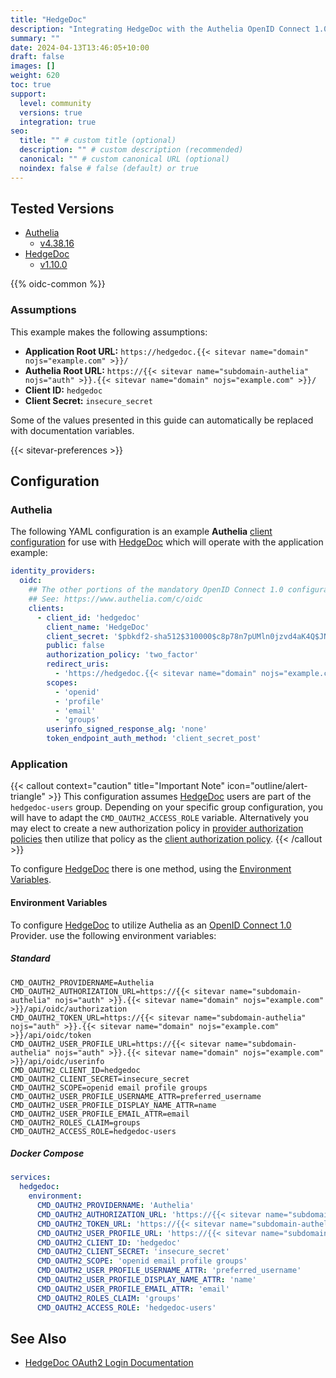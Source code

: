```yaml
---
title: "HedgeDoc"
description: "Integrating HedgeDoc with the Authelia OpenID Connect 1.0 Provider."
summary: ""
date: 2024-04-13T13:46:05+10:00
draft: false
images: []
weight: 620
toc: true
support:
  level: community
  versions: true
  integration: true
seo:
  title: "" # custom title (optional)
  description: "" # custom description (recommended)
  canonical: "" # custom canonical URL (optional)
  noindex: false # false (default) or true
---
```


## Tested Versions

- [Authelia]
  - [v4.38.16](https://github.com/authelia/authelia/releases/tag/v4.38.16)
- [HedgeDoc]
  - [v1.10.0](https://github.com/hedgedoc/hedgedoc/releases/tag/1.10.0)

{{% oidc-common %}}

### Assumptions

This example makes the following assumptions:

- __Application Root URL:__ `https://hedgedoc.{{< sitevar name="domain" nojs="example.com" >}}/`
- __Authelia Root URL:__ `https://{{< sitevar name="subdomain-authelia" nojs="auth" >}}.{{< sitevar name="domain" nojs="example.com" >}}/`
- __Client ID:__ `hedgedoc`
- __Client Secret:__ `insecure_secret`

Some of the values presented in this guide can automatically be replaced with documentation variables.

{{< sitevar-preferences >}}

## Configuration

### Authelia

The following YAML configuration is an example __Authelia__ [client configuration] for use with [HedgeDoc] which will
operate with the application example:

```yaml {title="configuration.yml"}
identity_providers:
  oidc:
    ## The other portions of the mandatory OpenID Connect 1.0 configuration go here.
    ## See: https://www.authelia.com/c/oidc
    clients:
      - client_id: 'hedgedoc'
        client_name: 'HedgeDoc'
        client_secret: '$pbkdf2-sha512$310000$c8p78n7pUMln0jzvd4aK4Q$JNRBzwAo0ek5qKn50cFzzvE9RXV88h1wJn5KGiHrD0YKtZaR/nCb2CJPOsKaPK0hjf.9yHxzQGZziziccp6Yng'  # The digest of 'insecure_secret'.
        public: false
        authorization_policy: 'two_factor'
        redirect_uris:
          - 'https://hedgedoc.{{< sitevar name="domain" nojs="example.com" >}}/auth/oauth2/callback'
        scopes:
          - 'openid'
          - 'profile'
          - 'email'
          - 'groups'
        userinfo_signed_response_alg: 'none'
        token_endpoint_auth_method: 'client_secret_post'
```

### Application

{{< callout context="caution" title="Important Note" icon="outline/alert-triangle" >}}
This configuration assumes [HedgeDoc](https://hedgedoc.org/) users are part of the `hedgedoc-users` group. Depending on
your specific group configuration, you will have to adapt the `CMD_OAUTH2_ACCESS_ROLE` variable. Alternatively you may
elect to create a new authorization policy in [provider authorization policies](../../../configuration/identity-providers/openid-connect/provider.md#authorization_policies) then utilize that policy as the
[client authorization policy](../../../configuration/identity-providers/openid-connect/clients.md#authorization_policy).
{{< /callout >}}

To configure [HedgeDoc] there is one method, using the [Environment Variables](#environment-variables).

#### Environment Variables

To configure [HedgeDoc] to utilize Authelia as an [OpenID Connect 1.0] Provider. use the following environment variables:

##### Standard

```shell {title=".env"}
CMD_OAUTH2_PROVIDERNAME=Authelia
CMD_OAUTH2_AUTHORIZATION_URL=https://{{< sitevar name="subdomain-authelia" nojs="auth" >}}.{{< sitevar name="domain" nojs="example.com" >}}/api/oidc/authorization
CMD_OAUTH2_TOKEN_URL=https://{{< sitevar name="subdomain-authelia" nojs="auth" >}}.{{< sitevar name="domain" nojs="example.com" >}}/api/oidc/token
CMD_OAUTH2_USER_PROFILE_URL=https://{{< sitevar name="subdomain-authelia" nojs="auth" >}}.{{< sitevar name="domain" nojs="example.com" >}}/api/oidc/userinfo
CMD_OAUTH2_CLIENT_ID=hedgedoc
CMD_OAUTH2_CLIENT_SECRET=insecure_secret
CMD_OAUTH2_SCOPE=openid email profile groups
CMD_OAUTH2_USER_PROFILE_USERNAME_ATTR=preferred_username
CMD_OAUTH2_USER_PROFILE_DISPLAY_NAME_ATTR=name
CMD_OAUTH2_USER_PROFILE_EMAIL_ATTR=email
CMD_OAUTH2_ROLES_CLAIM=groups
CMD_OAUTH2_ACCESS_ROLE=hedgedoc-users
```

##### Docker Compose

```yaml {title="compose.yml"}
services:
  hedgedoc:
    environment:
      CMD_OAUTH2_PROVIDERNAME: 'Authelia'
      CMD_OAUTH2_AUTHORIZATION_URL: 'https://{{< sitevar name="subdomain-authelia" nojs="auth" >}}.{{< sitevar name="domain" nojs="example.com" >}}/api/oidc/authorization'
      CMD_OAUTH2_TOKEN_URL: 'https://{{< sitevar name="subdomain-authelia" nojs="auth" >}}.{{< sitevar name="domain" nojs="example.com" >}}/api/oidc/token'
      CMD_OAUTH2_USER_PROFILE_URL: 'https://{{< sitevar name="subdomain-authelia" nojs="auth" >}}.{{< sitevar name="domain" nojs="example.com" >}}/api/oidc/userinfo'
      CMD_OAUTH2_CLIENT_ID: 'hedgedoc'
      CMD_OAUTH2_CLIENT_SECRET: 'insecure_secret'
      CMD_OAUTH2_SCOPE: 'openid email profile groups'
      CMD_OAUTH2_USER_PROFILE_USERNAME_ATTR: 'preferred_username'
      CMD_OAUTH2_USER_PROFILE_DISPLAY_NAME_ATTR: 'name'
      CMD_OAUTH2_USER_PROFILE_EMAIL_ATTR: 'email'
      CMD_OAUTH2_ROLES_CLAIM: 'groups'
      CMD_OAUTH2_ACCESS_ROLE: 'hedgedoc-users'
```
## See Also

- [HedgeDoc OAuth2 Login Documentation](https://docs.hedgedoc.org/configuration/#oauth2-login)

[HedgeDoc]: https://hedgedoc.org/
[Authelia]: https://www.authelia.com
[OpenID Connect 1.0]: ../../openid-connect/introduction.md
[client configuration]: ../../../configuration/identity-providers/openid-connect/clients.md
